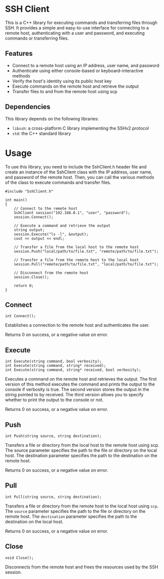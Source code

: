 # SSH Client
This is a C++ library for executing commands and transferring files through SSH. It provides a simple and easy-to-use interface for connecting to a remote host, authenticating with a user and password, and executing commands or transferring files.

## Features
 * Connect to a remote host using an IP address, user name, and password
 * Authenticate using either console-based or keyboard-interactive methods
 * Verify the host's identity using its public host key
 * Execute commands on the remote host and retrieve the output
 * Transfer files to and from the remote host using scp

## Dependencies
This library depends on the following libraries:

* `libssh`: a cross-platform C library implementing the SSHv2 protocol
* `std`: the C++ standard library

# Usage
To use this library, you need to include the SshClient.h header file and create an instance of the SshClient class with the IP address, user name, and password of the remote host. Then, you can call the various methods of the class to execute commands and transfer files.
```
#include "SshClient.h"

int main()
{
    // Connect to the remote host
    SshClient session("192.168.0.1", "user", "password");
    session.Connect();

    // Execute a command and retrieve the output
    string output;
    session.Execute("ls -l", &output);
    cout << output << endl;

    // Transfer a file from the local host to the remote host
    session.Push("local/path/to/file.txt", "remote/path/to/file.txt");

    // Transfer a file from the remote host to the local host
    session.Pull("remote/path/to/file.txt", "local/path/to/file.txt");

    // Disconnect from the remote host
    session.Close();

    return 0;
}
```
## Connect
```
int Connect();
```
Establishes a connection to the remote host and authenticates the user.

Returns 0 on success, or a negative value on error.

## Execute
```
int Execute(string command, bool verbosity);
int Execute(string command, string* received);
int Execute(string command, string* received, bool verbosity);
```
Executes a command on the remote host and retrieves the output.
The first version of this method executes the command and prints the output to the console if verbosity is true.
The second version stores the output in the string pointed to by received.
The third version allows you to specify whether to print the output to the console or not.

Returns 0 on success, or a negative value on error.

## Push
```
int Push(string source, string destination);
```
Transfers a file or directory from the local host to the remote host using scp.
The source parameter specifies the path to the file or directory on the local host.
The destination parameter specifies the path to the destination on the remote host.

Returns 0 on success, or a negative value on error.

## Pull
```
int Pull(string source, string destination);
```
Transfers a file or directory from the remote host to the local host using `scp`.
The `source` parameter specifies the path to the file or directory on the remote host.
The `destination` parameter specifies the path to the destination on the local host.

Returns 0 on success, or a negative value on error.

## Close
```
void Close();
```

Disconnects from the remote host and frees the resources used by the SSH session.